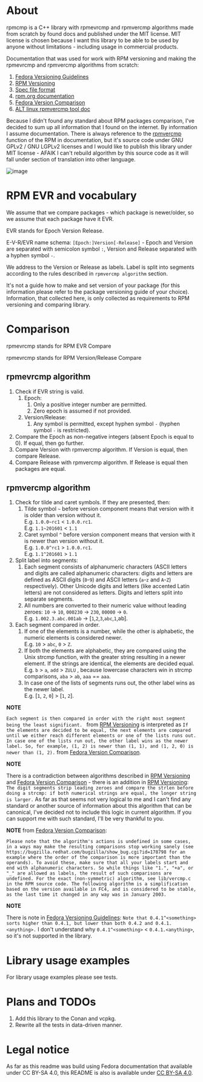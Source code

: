 # About
rpmcmp is a C++ library with rpmevrcmp and rpmvercmp algorithms made from scratch by found docs and published under the MIT license. MIT license is chosen because I want this library to be able to be used by anyone without limitations - including usage in commercial products.

Documentation that was used for work with RPM versioning and making the rpmevrcmp and rpmvercmp algorithms from scratch:
1. [Fedora Versioning Guidelines](https://docs.fedoraproject.org/en-US/packaging-guidelines/Versioning/)
2. [RPM Versioning](https://rpm-software-management.github.io/rpm/manual/dependencies.html)
3. [Spec file format](https://rpm-software-management.github.io/rpm/manual/spec.html)
3. [rpm.org documentation](https://rpm.org/documentation.html)
4. [Fedora Version Comparison](https://fedoraproject.org/wiki/Archive:Tools/RPM/VersionComparison)
5. [ALT linux rpmvercmp tool doc](https://wiki.altlinux.ru/RPM/rpmvercmp)

Because I didn't found any standard about RPM packages comparison, I've decided to sum up all information that I found on the internet. By information I assume documentation. There is always reference to the [rpmvercmp](https://github.com/rpm-software-management/rpm/blob/master/rpmio/rpmvercmp.cc) function of the RPM in documentation, but it's source code under GNU GPLv2 / GNU LGPLv2 licenses and I would like to publish this library under MIT license - AFAIK I can't rebuild algorithm by this source code as it will fall under section of translation into other language.

![image](https://imgs.xkcd.com/comics/standards.png)

# RPM EVR and vocabulary
We assume that we compare packages - which package is newer/older, so we assume that each package have it EVR.

EVR stands for Epoch Version Release.

E-V-R/EVR name schema: `[Epoch:]Version[-Release]` - Epoch and Version are separated with semicolon symbol `:`, Version and Release separated with a hyphen symbol `-`.

We address to the Version or Release as labels. Label is split into segments according to the rules described in `rpmvercmp algorithm` section.

It's not a guide how to make and set version of your package (for this information please refer to the package versioning guide of your choice). Information, that collected here, is only collected as requirements to RPM versioning and comparing library.

# Comparison

rpmevrcmp stands for RPM EVR Compare

rpmevrcmp stands for RPM Version/Release Compare

## rpmevrcmp algorithm

1. Check if EVR string is valid.
    1. Epoch:
        1. Only a positive integer number are permitted.
        2. Zero epoch is assumed if not provided.
    2. Version/Release:
        1. Any symbol is permitted, except hyphen symbol `-` (hyphen symbol `-` is restricted).
2. Compare the Epoch as non-negative integers (absent Epoch is equal to 0). If equal, then go further.
3. Compare Version with rpmvercmp algorithm. If Version is equal, then compare Release.
4. Compare Release with rpmvercmp algorithm. If Release is equal then packages are equal.

## rpmvercmp algorithm
1. Check for tilde and caret symbols. If they are presented, then:
    1. Tilde symbol `~` before version component means that version with it is older than version without it.  
        E.g. `1.0.0~rc1` < `1.0.0.rc1`.  
        E.g. `1.1~201601` < `1.1`
    2. Caret symbol `^` before version component means that version with it is newer than version without it.  
        E.g. `1.0.0^rc1` > `1.0.0.rc1`.  
        E.g. `1.1^201601` > `1.1`
2. Split label into segments:
    1. Each segment consists of alphanumeric characters (ASCII letters and digits are called alphanumeric characters: digits and letters are defined as ASCII digits (`0`-`9`) and ASCII letters (`a`-`z` and `A`-`Z`) respectively). Other Unicode digits and letters (like accented Latin letters) are not considered as letters. Digits and letters split into separate segments.  
    2. All numbers are converted to their numeric value without leading zeroes: `10` -> `10`, `000230` -> `230`, `00000` -> `0`.  
    E.g. `1.002.3.abc.001ab` -> [`1`,`2`,`3`,`abc`,`1`,ab].
3. Each segment compared in order.
    1. If one of the elements is a number, while the other is alphabetic, the numeric elements is considered newer.  
    E.g. `10` > `abc`, `0` > `Z`.
    2. If both the elements are alphabetic, they are compared using the Unix strcmp function, with the greater string resulting in a newer element. If the strings are identical, the elements are decided equal.  
    E.g. `b` > `a`, `add` > `ZULU` , because lowercase characters win in strcmp comparisons, `aba` > `ab`, `aaa` == `aaa`.
    3. In case one of the lists of segments runs out, the other label wins as the newer label.  
    E.g. [`1`, `2`, `0`] > [`1`, `2`].

**NOTE**

`Each segment is then compared in order with the right most segment being the least significant. ` from [RPM Versioning](https://rpm-software-management.github.io/rpm/manual/dependencies.html) is interpreted as `If the elements are decided to be equal, the next elements are compared until we either reach different elements or one of the lists runs out. In case one of the lists run out, the other label wins as the newer label. So, for example, (1, 2) is newer than (1, 1), and (1, 2, 0) is newer than (1, 2).` from [Fedora Version Comparison](https://fedoraproject.org/wiki/Archive:Tools/RPM/VersionComparison).

**NOTE**

There is a contradiction between algorithms described in [RPM Versioning](https://rpm-software-management.github.io/rpm/manual/dependencies.html) and [Fedora Version Comparison](https://fedoraproject.org/wiki/Archive:Tools/RPM/VersionComparison) - there is an addition in [RPM Versioning](https://rpm-software-management.github.io/rpm/manual/dependencies.html): `The digit segments strip leading zeroes and compare the strlen before doing a strcmp: if both numerical strings are equal, the longer string is larger.` As far as that seems not very logical to me and I can't find any standard or another source of information about this algorithm that can be canonical, I've decided not to include this logic in current algorithm. If you can support me with such standard, I'll be very thankful to you.


**NOTE** from [Fedora Version Comparison](https://fedoraproject.org/wiki/Archive:Tools/RPM/VersionComparison):
```
Please note that the algorithm's actions is undefined in some cases, in a ways may make the resulting comparisons stop working sanely (see https://bugzilla.redhat.com/bugzilla/show_bug.cgi?id=178798 for an example where the order of the comparison is more important than the operands). To avoid these, make sure that all your labels start and end with alphanumeric characters. So while things like "1.", "+a", or "_" are allowed as labels, the result of such comparisons are undefined. For the exact (non-symmetric) algorithm, see lib/vercmp.c in the RPM source code. The following algorithm is a simplification based on the version available in FC4, and is considered to be stable, as the last time it changed in any way was in January 2003. 
```

**NOTE**

There is  note in [Fedora Versioning Guidelines](https://docs.fedoraproject.org/en-US/packaging-guidelines/Versioning/): `Note that 0.4.1^<something> sorts higher than 0.4.1, but lower than both 0.4.2 and 0.4.1.<anything>.` I don't understand why `0.4.1^<something>` < `0.4.1.<anything>`, so it's not supported in the library.

# Library usage examples
For library usage examples please see tests.

# Plans and TODOs
1. Add this library to the Conan and vcpkg.
2. Rewrite all the tests in data-driven manner.

# Legal notice
As far as this readme was build using Fedora documentation that available under CC BY-SA 4.0, this README is also is available under [CC BY-SA 4.0](http://creativecommons.org/licenses/by-sa/4.0/legalcode).